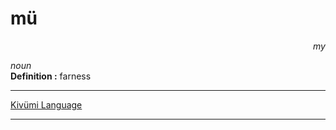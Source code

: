 
# mü

<div align="right"><i>my</i></div>

*noun*  
**Definition :** farness  

---

[Kivümi Language](../README.md)

---
